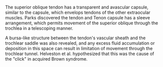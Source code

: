 The superior oblique tendon has a transparent and avascular capsule, similar to the capsule, which envelops tendons of the other extraocular muscles. Parks discovered the tendon and Tenon capsule has a sleeve arrangement, which permits movement of the superior oblique through the trochlea in a telescoping manner.

A bursa-like structure between the tendon's vascular sheath and the trochlear saddle was also revealed, and any excess fluid accumulation or deposition in this space can result in limitation of movement through the trochlear tunnel. Helveston et al. hypothesized that this was the cause of the "click" in acquired Brown syndrome.